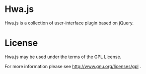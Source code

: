 # Hwa.js
Hwa.js is a collection of user-interface plugin based on jQuery.

# License
Hwa.js may be used under the terms of the GPL License.

For more information please see http://www.gnu.org/licenses/gpl .


